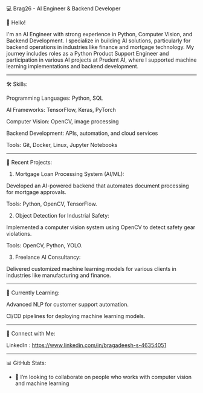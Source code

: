 💻 Brag26 - AI Engineer & Backend Developer

👋 Hello!

I'm an AI Engineer with strong experience in Python, Computer Vision, and Backend Development. I specialize in building AI solutions, particularly for backend operations in industries like finance and mortgage technology. My journey includes roles as a Python Product Support Engineer and participation in various AI projects at Prudent AI, where I supported machine learning implementations and backend development.

---

🛠 Skills:

Programming Languages: Python, SQL

AI Frameworks: TensorFlow, Keras, PyTorch

Computer Vision: OpenCV, image processing

Backend Development: APIs, automation, and cloud services

Tools: Git, Docker, Linux, Jupyter Notebooks

---

🧠 Recent Projects:

1. Mortgage Loan Processing System (AI/ML):

Developed an AI-powered backend that automates document processing for mortgage approvals.

Tools: Python, OpenCV, TensorFlow.


2. Object Detection for Industrial Safety:

Implemented a computer vision system using OpenCV to detect safety gear violations.

Tools: OpenCV, Python, YOLO.


3. Freelance AI Consultancy:

Delivered customized machine learning models for various clients in industries like manufacturing and finance.

---

🌱 Currently Learning:

Advanced NLP for customer support automation.

CI/CD pipelines for deploying machine learning models.

---

🤝 Connect with Me:

LinkedIn : https://www.linkedin.com/in/bragadeesh-s-46354051

---

📊 GitHub Stats:

- 💞️ I’m looking to collaborate on people who works with computer vision and machine learning

<!---
Brag26/Brag26 is a ✨ special ✨ repository because its `README.md` (this file) appears on your GitHub profile.
You can click the Preview link to take a look at your changes.
--->
